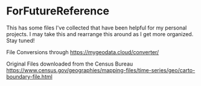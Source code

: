 # ForFutureReference

This has some files I've collected that have been helpful for my personal projects. I may take this and rearrange this around as I get more organized. Stay tuned!

File Conversions through
https://mygeodata.cloud/converter/

Original Files downloaded from the Census Bureau
https://www.census.gov/geographies/mapping-files/time-series/geo/carto-boundary-file.html
